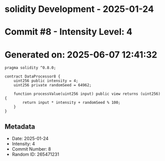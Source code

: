 ﻿# solidity Development - 2025-01-24
# Commit #8 - Intensity Level: 4
# Generated on: 2025-06-07 12:41:32
```solidity
pragma solidity ^0.8.0;

contract DataProcessor8 {
    uint256 public intensity = 4;
    uint256 private randomSeed = 64962;

    function processValue(uint256 input) public view returns (uint256) {
        return input * intensity + randomSeed % 100;
    }
}
```
## Metadata
- Date: 2025-01-24
- Intensity: 4
- Commit Number: 8
- Random ID: 265471231
